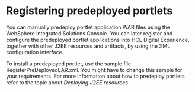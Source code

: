 # Registering predeployed portlets

You can manually predeploy portlet application WAR files using the WebSphere Integrated Solutions Console. You can later register and configure the predeployed portlet applications into HCL Digital Experience, together with other J2EE resources and artifacts, by using the XML configuration interface.

To install a predeployed portlet, use the sample file RegisterPreDeployedEAR.xml. You might have to change this sample for your requirements. For more information about how to predeploy portlets refer to the topic about *Deploying J2EE resources*.


